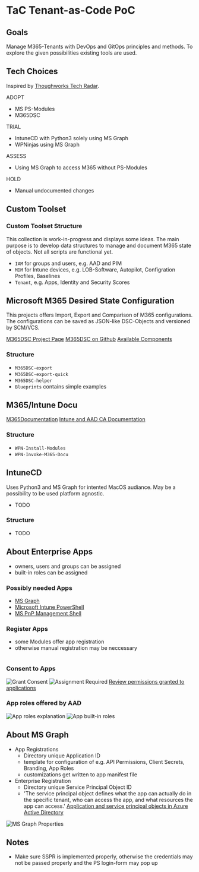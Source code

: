 # TaC Tenant-as-Code PoC

## Goals

Manage M365-Tenants with DevOps and GitOps principles and methods.
To explore the given possibilities existing tools are used.

## Tech Choices

Inspired by [Thoughworks Tech Radar](https://www.thoughtworks.com/radar).

ADOPT
- MS PS-Modules
- M365DSC

TRIAL
- IntuneCD with Python3 solely using MS Graph
- WPNinjas using MS Graph

ASSESS
- Using MS Graph to access M365 without PS-Modules

HOLD
- Manual undocumented changes

## Custom Toolset

### Custom Toolset Structure

This collection is work-in-progress and displays some ideas.
The main purpose is to develop data structures to manage and document M365 state of objects. 
Not all scripts are functional yet. 

- `IAM` for groups and users, e.g. AAD and PIM
- `MDM` for Intune devices, e.g. LOB-Software, Autopilot, Configration Profiles, Baselines
- `Tenant`, e.g. Apps, Identity and Security Scores

## Microsoft M365 Desired State Configuration

This projects offers Import, Export and Comparison of M365 configurations.
The configurations can be saved as JSON-like DSC-Objects and versioned by SCM/VCS. 

[M365DSC Project Page](https://microsoft365dsc.com)
[M365DSC on Github](https://github.com/microsoft/Microsoft365DSC)
[Available Components](https://export.microsoft365dsc.com/)

### Structure

- `M365DSC-export`
- `M365DSC-export-quick`
- `M365DSC-helper`
- `Blueprints` contains simple examples 

## M365/Intune Docu

[M365Documentation]( https://github.com/ThomasKur/M365Documentation)
[Intune and AAD CA Documentation](https://github.com/ThomasKur/IntuneDocumentation)

### Structure

- `WPN-Install-Modules`
- `WPN-Invoke-M365-Docu`

## IntuneCD

Uses Python3 and MS Graph for intented MacOS audiance.
May be a possibility to be used platform agnostic.

- TODO

### Structure

- TODO

## About Enterprise Apps

- owners, users and groups can be assigned
- built-in roles can be assigned

### Possibly needed Apps

- [MS Graph](https://docs.microsoft.com/en-us/graph/powershell/get-started)
- [Microsoft Intune PowerShell](https://www.microsoft.com/en-us/cloud-platform/microsoft-intune)
- [MS PnP Management Shell](https://pnp.github.io/)

### Register Apps

- some Modules offer app registration
- otherwise manual registration may be neccessary

![]()

### Consent to Apps

![Grant Consent](./src/EnterpriseApps_AdminConsent.PNG)
![Assignment Required](./src/EnterpriseApps_AssignmentRequired.PNG)
[Review permissions granted to applications](https://docs.microsoft.com/en-us/azure/active-directory/manage-apps/manage-application-permissions)

### App roles offered by AAD

![App roles explanation](./src/EnterpriseApps_built-in_roles_explanation.PNG)
![App built-in roles](./src/EnterpriseApps_built-in_roles.PNG)

## About MS Graph

- App Registrations
  - Directory unique Application ID
  - template for configuration of e.g. API Permissions, Client Secrets, Branding, App Roles
  - customizations get written to app manifest file
- Enterprise Registration
  - Directory unique Service Principal Object ID
  - 'The service principal object defines what the app can actually do in the specific tenant, who can access the app, and what resources the app can access.'
[Application and service principal objects in Azure Active Directory](https://docs.microsoft.com/en-us/azure/active-directory/develop/app-objects-and-service-principals)

![MS Graph Properties](./src/MSGraph_properties.PNG)

## Notes

- Make sure SSPR is implemented properly, otherwise the credentials may not be passed properly and the PS login-form may pop up
